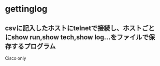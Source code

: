 # gettinglog
## csvに記入したホストにtelnetで接続し、ホストごとにshow run,show tech,show log...をファイルで保存するプログラム  


Cisco only





